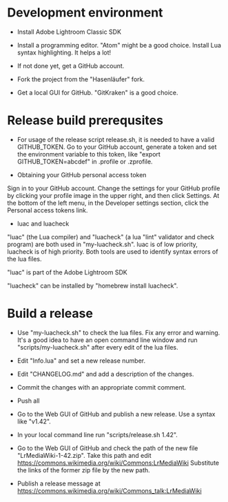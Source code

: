 # Development environment

* Install Adobe Lightroom Classic SDK

* Install a programming editor. "Atom" might be a good choice.
  Install Lua syntax highlighting. It helps a lot!

* If not done yet, get a GitHub account.

* Fork the project from the "Hasenläufer" fork.

* Get a local GUI for GitHub. "GitKraken" is a good choice.

# Release build prerequsites

* For usage of the release script release.sh, it is needed to have a valid
GITHUB_TOKEN. Go to your GitHub account, generate a token and set the
environment variable to this token, like "export GITHUB_TOKEN=abcdef"
in .profile or .zprofile.

* Obtaining your GitHub personal access token

Sign in to your GitHub account. Change the settings for your GitHub profile by
clicking your profile image in the upper right, and then click Settings.
At the bottom of the left menu, in the Developer settings section, click
the Personal access tokens link.

* luac and luacheck

"luac" (the Lua compiler) and "luacheck" (a lua "lint" validator and check program)
are both used in "my-luacheck.sh". luac is of low priority, luacheck is of high
priority. Both tools are used to identify syntax errors of the lua files.

"luac" is part of the Adobe Lightroom SDK

"luacheck" can be installed by "homebrew install luacheck".

# Build a release

* Use "my-luacheck.sh" to check the lua files. Fix any error and warning.
  It's a good idea to have an open command line window and run
  "scripts/my-luacheck.sh" after every edit of the lua files.

* Edit "Info.lua" and set a new release number.

* Edit "CHANGELOG.md" and add a description of the changes.

* Commit the changes with an appropriate commit comment.

* Push all

* Go to the Web GUI of GitHub and publish a new release. Use a syntax like "v1.42".

* In your local command line run "scripts/release.sh 1.42".

* Go to the Web GUI of GitHub and check the path of the new file "LrMediaWiki-1-42.zip".
  Take this path and edit https://commons.wikimedia.org/wiki/Commons:LrMediaWiki
  Substitute the links of the former zip file by the new path.

* Publish a release message at https://commons.wikimedia.org/wiki/Commons_talk:LrMediaWiki
